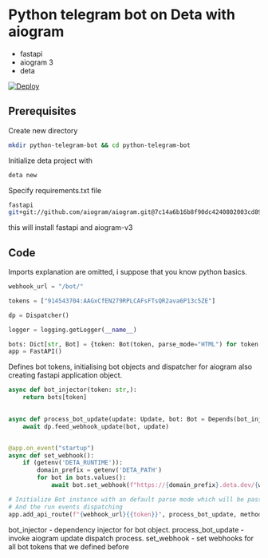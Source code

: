 # Python telegram bot on Deta with aiogram

- fastapi
- aiogram 3
- deta

[![Deploy](https://button.deta.dev/1/svg)](https://go.deta.dev/deploy?repo=https://github.com/Forevka/deta-python-bot)

## Prerequisites
Create new directory
```bash
mkdir python-telegram-bot && cd python-telegram-bot
```

Initialize deta project with
```bash
deta new
```

Specify requirements.txt file
```bash
fastapi
git+git://github.com/aiogram/aiogram.git@7c14a6b16b8f90dc4240802003cd89172adf7732#egg=aiogram
```
this will install fastapi and aiogram-v3

## Code

Imports explanation are omitted, i suppose that you know python basics.

```python
webhook_url = "/bot/"

tokens = ["914543704:AAGxCfEN279RPLCAFsFTsQR2ava6P13c5ZE"]

dp = Dispatcher()

logger = logging.getLogger(__name__)

bots: Dict[str, Bot] = {token: Bot(token, parse_mode="HTML") for token in tokens}
app = FastAPI()
```

Defines bot tokens, initialising bot objects and dispatcher for aiogram also creating fastapi application object.

```python
async def bot_injector(token: str,):
    return bots[token]

    
async def process_bot_update(update: Update, bot: Bot = Depends(bot_injector),):
    await dp.feed_webhook_update(bot, update)


@app.on_event("startup")
async def set_webhook():
    if (getenv('DETA_RUNTIME')):
        domain_prefix = getenv('DETA_PATH')
        for bot in bots.values():
            await bot.set_webhook(f"https://{domain_prefix}.deta.dev/{webhook_url}/{bot.token}")

# Initialize Bot instance with an default parse mode which will be passed to all API calls
# And the run events dispatching
app.add_api_route(f"{webhook_url}{{token}}", process_bot_update, methods=["POST"])
```
bot_injector - dependency injector for bot object.
process_bot_update - invoke aiogram update dispatch process.
set_webhook - set webhooks for all bot tokens that we defined before


